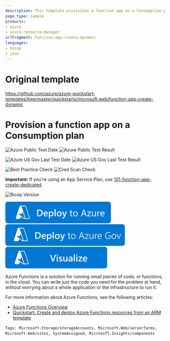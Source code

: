 ```yaml
---
description: This template provisions a function app on a Consumption plan, which is a dynamic hosting plan. The app runs on demand and you're billed per execution, with no standing resource committment. There are other templates available for provisioning on a dedicated hosting plan.
page_type: sample
products:
- azure
- azure-resource-manager
urlFragment: function-app-create-dynamic
languages:
- bicep
- json
---
```

# Original template
https://github.com/azure/azure-quickstart-templates/tree/master/quickstarts/microsoft.web/function-app-create-dynamic

# Provision a function app on a Consumption plan

![Azure Public Test Date](https://azurequickstartsservice.blob.core.windows.net/badges/quickstarts/microsoft.web/function-app-create-dynamic/PublicLastTestDate.svg)
![Azure Public Test Result](https://azurequickstartsservice.blob.core.windows.net/badges/quickstarts/microsoft.web/function-app-create-dynamic/PublicDeployment.svg)

![Azure US Gov Last Test Date](https://azurequickstartsservice.blob.core.windows.net/badges/quickstarts/microsoft.web/function-app-create-dynamic/FairfaxLastTestDate.svg)
![Azure US Gov Last Test Result](https://azurequickstartsservice.blob.core.windows.net/badges/quickstarts/microsoft.web/function-app-create-dynamic/FairfaxDeployment.svg)

![Best Practice Check](https://azurequickstartsservice.blob.core.windows.net/badges/quickstarts/microsoft.web/function-app-create-dynamic/BestPracticeResult.svg)
![Cred Scan Check](https://azurequickstartsservice.blob.core.windows.net/badges/quickstarts/microsoft.web/function-app-create-dynamic/CredScanResult.svg)

**Important:** If you're using an App Service Plan, use [101-function-app-create-dedicated](https://github.com/Azure/azure-quickstart-templates/tree/master/101-function-app-create-dedicated).

![Bicep Version](https://azurequickstartsservice.blob.core.windows.net/badges/quickstarts/microsoft.web/function-app-create-dynamic/BicepVersion.svg)

[![Deploy To Azure](https://raw.githubusercontent.com/Azure/azure-quickstart-templates/master/1-CONTRIBUTION-GUIDE/images/deploytoazure.svg?sanitize=true)](https://portal.azure.com/#create/Microsoft.Template/uri/https%3A%2F%2Fraw.githubusercontent.com%2FAzure%2Fazure-quickstart-templates%2Fmaster%2Fquickstarts%2Fmicrosoft.web%2Ffunction-app-create-dynamic%2Fazuredeploy.json)
[![Deploy To Azure US Gov](https://raw.githubusercontent.com/Azure/azure-quickstart-templates/master/1-CONTRIBUTION-GUIDE/images/deploytoazuregov.svg?sanitize=true)](https://portal.azure.us/#create/Microsoft.Template/uri/https%3A%2F%2Fraw.githubusercontent.com%2FAzure%2Fazure-quickstart-templates%2Fmaster%2Fquickstarts%2Fmicrosoft.web%2Ffunction-app-create-dynamic%2Fazuredeploy.json)
[![Visualize](https://raw.githubusercontent.com/Azure/azure-quickstart-templates/master/1-CONTRIBUTION-GUIDE/images/visualizebutton.svg?sanitize=true)](http://armviz.io/#/?load=https%3A%2F%2Fraw.githubusercontent.com%2FAzure%2Fazure-quickstart-templates%2Fmaster%2Fquickstarts%2Fmicrosoft.web%2Ffunction-app-create-dynamic%2Fazuredeploy.json)

Azure Functions is a solution for running small pieces of code, or functions, in the cloud. You can write just the code you need for the problem at hand, without worrying about a whole application or the infrastructure to run it.

For more information about Azure Functions, see the following articles:

- [Azure Functions Overview](https://azure.microsoft.com/documentation/articles/functions-overview/)
- [Quickstart: Create and deploy Azure Functions resources from an ARM template](https://docs.microsoft.com/azure/azure-functions/functions-create-first-function-resource-manager)

`Tags: Microsoft.Storage/storageAccounts, Microsoft.Web/serverfarms, Microsoft.Web/sites, SystemAssigned, Microsoft.Insights/components`
